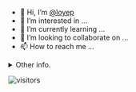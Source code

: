 - 👋 Hi, I’m [@loyep](https://github.com/loyep)
- 👀 I’m interested in ...
- 🌱 I’m currently learning ...
- 💞️ I’m looking to collaborate on ...
- 📫 How to reach me ...

<details>
  <summary>Other info.</summary>
  <br>

<!--START_SECTION:waka-->

```txt
TypeScript       2 hrs 50 mins   ██████████████░░░░░░░░░░░   55.98 %
Vue.js           34 mins         ██▓░░░░░░░░░░░░░░░░░░░░░░   11.25 %
JSON             31 mins         ██▓░░░░░░░░░░░░░░░░░░░░░░   10.25 %
Text             27 mins         ██▒░░░░░░░░░░░░░░░░░░░░░░   09.16 %
YAML             18 mins         █▓░░░░░░░░░░░░░░░░░░░░░░░   06.12 %
```

<!--END_SECTION:waka-->

</details>

![visitors](https://visitor-badge.glitch.me/badge?page_id=loyep.loyep)
